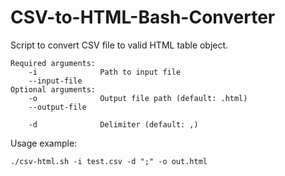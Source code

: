# CSV-to-HTML-Bash-Converter
Script to convert CSV file to valid HTML table object.
```
Required arguments:
	-i              Path to input file
	--input-file
Optional arguments:
	-o              Output file path (default: .html)
	--output-file

	-d              Delimiter (default: ,)
```

Usage example:
```
./csv-html.sh -i test.csv -d ";" -o out.html
```
